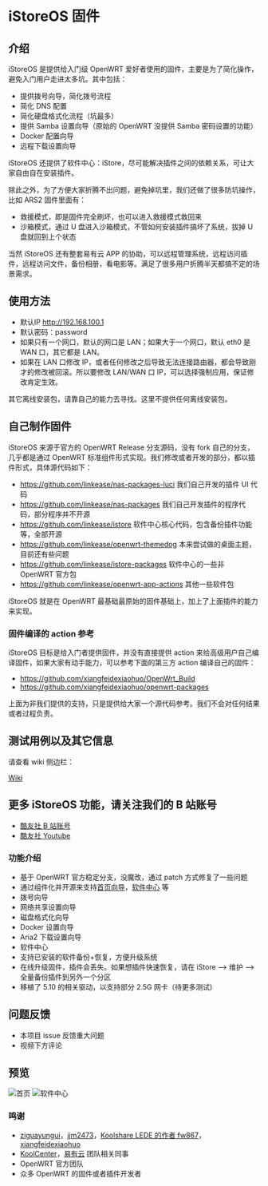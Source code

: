# iStoreOS 固件

## 介绍

iStoreOS 是提供给入门级 OpenWRT 爱好者使用的固件，主要是为了简化操作，避免入门用户走进太多坑。其中包括：

* 提供拨号向导，简化拨号流程
* 简化 DNS 配置
* 简化硬盘格式化流程（坑最多）
* 提供 Samba 设置向导（原始的 OpenWRT 没提供 Samba 密码设置的功能）
* Docker 配置向导
* 远程下载设置向导

iStoreOS 还提供了软件中心：iStore，尽可能解决插件之间的依赖关系，可让大家自由自在安装插件。

除此之外，为了方便大家折腾不出问题，避免掉坑里，我们还做了很多防坑操作，比如 ARS2 固件里面有：

* 救援模式，即是固件完全刷坏，也可以进入救援模式救回来
* 沙箱模式，通过 U 盘进入沙箱模式，不管如何安装插件搞坏了系统，拔掉 U 盘就回到上个状态

当然 iStoreOS 还有整套易有云 APP 的协助，可以远程管理系统，远程访问插件，远程访问文件，备份相册，看电影等。满足了很多用户折腾半天都搞不定的场景需求。

## 使用方法

* 默认IP http://192.168.100.1
* 默认密码：password
* 如果只有一个网口，默认的网口是 LAN；如果大于一个网口，默认 eth0 是 WAN 口，其它都是 LAN。
* 如果在 LAN 口修改 IP，或者任何修改之后导致无法连接路由器，都会导致刚才的修改被回滚。所以要修改 LAN/WAN 口 IP，可以选择强制应用，保证修改肯定生效。

其它离线安装包，请靠自己的能力去寻找。这里不提供任何离线安装包。

## 自己制作固件

iStoreOS 来源于官方的 OpenWRT Release 分支源码，没有 fork 自己的分支，几乎都是通过 OpenWRT 标准组件形式实现。我们修改或者开发的部分，都以插件形式，具体源代码如下：

* https://github.com/linkease/nas-packages-luci 我们自己开发的插件 UI 代码
* https://github.com/linkease/nas-packages 我们自己开发插件的程序代码，部分程序并不开源
* https://github.com/linkease/istore 软件中心核心代码，包含备份插件功能等，全部开源
* https://github.com/linkease/openwrt-themedog 本来尝试做的桌面主题，目前还有些问题
* https://github.com/linkease/istore-packages 软件中心的一些非 OpenWRT 官方包
* https://github.com/linkease/openwrt-app-actions 其他一些软件包

iStoreOS 就是在 OpenWRT 最基础最原始的固件基础上，加上了上面插件的能力来实现。

### 固件编译的 action 参考

iStoreOS 目标是给入门者提供固件，并没有直接提供 action 来给高级用户自己编译固件，如果大家有动手能力，可以参考下面的第三方 action 编译自己的固件：

* https://github.com/xiangfeidexiaohuo/OpenWrt_Build
* https://github.com/xiangfeidexiaohuo/openwrt-packages

上面为非我们提供的支持，只是提供给大家一个源代码参考。我们不会对任何结果或者过程负责。

## 测试用例以及其它信息

请查看 wiki 侧边栏：

[Wiki](https://github.com/linkease/istoreos/wiki)

## 更多 iStoreOS 功能，请关注我们的 B 站账号

* [酷友社 B 站账号](https://space.bilibili.com/1492058311?spm_id_from=333.788.0.0)
* [酷友社 Youtube](https://www.youtube.com/channel/UCvENMyIFurJi_SrnbnbyiZw)


### 功能介绍

* 基于 OpenWRT 官方稳定分支，没魔改，通过 patch 方式修复了一些问题
* 通过组件化并开源来支持[首页向导](https://github.com/linkease/nas-packages-luci/tree/main/luci/luci-app-quickstart)，[软件中心](https://github.com/linkease/istore) 等
* 拨号向导
* 网络共享设置向导
* 磁盘格式化向导
* Docker 设置向导
* Aria2 下载设置向导
* 软件中心
* 支持已安装的软件备份+恢复，方便升级系统
* 在线升级固件，插件会丢失。如果想插件快速恢复，请在 iStore --> 维护 --> 全量备份插件到另外一个分区
* 移植了 5.10 的相关驱动，以支持部分 2.5G 网卡（待更多测试)

## 问题反馈

* 本项目 issue 反馈重大问题
* 视频下方评论

## 预览

![首页](https://www.koolcenter.com/assets/image/20220417/1515363238219354112.jpeg)
![软件中心](https://www.koolcenter.com/assets/image/20220417/1515363341009162240.jpeg)

### 鸣谢

* [ziguayungui](https://github.com/ziguayungui)，[jjm2473](https://github.com/jjm2473)，[Koolshare LEDE 的作者 fw867](https://github.com/fw867)，[xiangfeidexiaohuo](https://github.com/xiangfeidexiaohuo)
* [KoolCenter](https://www.koolcenter.com)，[易有云](https://www.linkease.com) 团队相关同事
* OpenWRT 官方团队
* 众多 OpenWRT 的固件或者插件开发者
